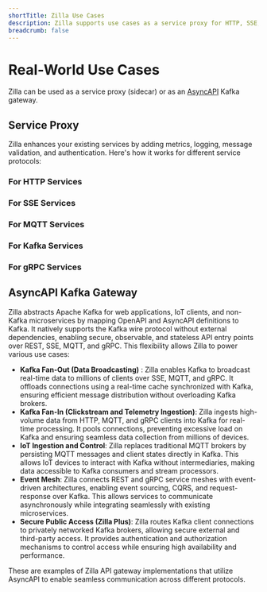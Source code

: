 ```yaml
---
shortTitle: Zilla Use Cases
description: Zilla supports use cases as a service proxy for HTTP, SSE, MQTT, Kafka, and gRPC services and as an AsyncAPI Kafka gateway.
breadcrumb: false
---
```


# Real-World Use Cases

Zilla can be used as a service proxy (sidecar) or as an [AsyncAPI](https://www.asyncapi.com/) Kafka gateway.

## Service Proxy

Zilla enhances your existing services by adding metrics, logging, message validation, and authentication. Here's how it works for different service protocols:

### For HTTP Services

<div class="use_cases_cards">
  <VPCard
    title="HTTP Request Echo"
    desc="A Zilla API gateway setup that echoes back received HTTP requests."
    link="https://github.com/aklivity/zilla-examples/tree/main/http.echo"
  />
  <VPCard
    title="Static File Server"
    desc="A Zilla API gateway setup for serving static files over HTTP from a filesystem."
    link="https://github.com/aklivity/zilla-examples/tree/main/http.filesystem"
  />
  <VPCard
    title="HTTP Proxy Forwarding"
    desc="A Zilla API gateway setup that forwards HTTP requests to an upstream server."
    link="https://github.com/aklivity/zilla-examples/tree/main/http.proxy"
  />
  <VPCard
    title="HTTP to Kafka CRUD"
    desc="A Zilla API gateway setup enabling CRUD operations over HTTP with Kafka integration."
    link="https://github.com/aklivity/zilla-examples/tree/main/http.kafka.crud"
  />
</div>

### For SSE Services

<div class="use_cases_cards">
  <VPCard
    title="SSE Kafka Fanout"
    desc="A Zilla API gateway setup that distributes Kafka messages to multiple SSE clients."
    link="https://github.com/aklivity/zilla-examples/tree/main/sse.kafka.fanout"
  />
  <VPCard
    title="SSE Proxy with JWT"
    desc="A Zilla API gateway setup that proxies SSE traffic with JWT authentication."
    link="https://github.com/aklivity/zilla-examples/tree/main/sse.proxy.jwt"
  />
</div>

### For MQTT Services

<div class="use_cases_cards">
  <VPCard
    title="MQTT Kafka Broker"
    desc="A Zilla API gateway setup acting as an MQTT broker with Kafka integration."
    link="https://github.com/aklivity/zilla-examples/tree/main/mqtt.kafka.broker"
  />
  <VPCard
    title="MQTT Kafka Broker with JWT"
    desc="A Zilla API gateway setup that provides an MQTT broker with Kafka integration and JWT authentication."
    link="https://github.com/aklivity/zilla-examples/tree/main/mqtt.kafka.broker.jwt"
  />
</div>

### For Kafka Services

<div class="use_cases_cards">
  <VPCard
    title="Kafka Broker"
    desc="A Zilla API gateway setup that acts as a Kafka broker for managing message streams."
    link="https://github.com/aklivity/zilla-examples/tree/main/kafka.broker"
  />
  <VPCard
    title="HTTP to Kafka CRUD"
    desc="A Zilla API gateway setup enabling CRUD operations over HTTP with Kafka integration."
    link="https://github.com/aklivity/zilla-examples/tree/main/http.kafka.crud"
  />
  <VPCard
    title="MQTT Kafka Broker"
    desc="A Zilla API gateway setup acting as an MQTT broker with Kafka integration."
    link="https://github.com/aklivity/zilla-examples/tree/main/mqtt.kafka.broker"
  />
  <VPCard
    title="SSE Kafka Fanout"
    desc="A Zilla API gateway setup that distributes Kafka messages to multiple SSE clients."
    link="https://github.com/aklivity/zilla-examples/tree/main/sse.kafka.fanout"
  />
  <VPCard
    title="gRPC Kafka Echo"
    desc="A Zilla API gateway setup that echoes messages over Kafka using gRPC."
    link="https://github.com/aklivity/zilla-examples/tree/main/grpc.kafka.echo"
  />
</div>

### For gRPC Services

<div class="use_cases_cards">
  <VPCard
    title="gRPC Echo"
    desc="A Zilla API gateway setup that echoes received gRPC requests."
    link="https://github.com/aklivity/zilla-examples/tree/main/grpc.echo"
  />
  <VPCard
    title="gRPC Proxy"
    desc="A Zilla API gateway setup that forwards gRPC requests to an upstream server."
    link="https://github.com/aklivity/zilla-examples/tree/main/grpc.proxy"
  />
  <VPCard
    title="gRPC Kafka Echo"
    desc="A Zilla API gateway setup that echoes messages over Kafka using gRPC."
    link="https://github.com/aklivity/zilla-examples/tree/main/grpc.kafka.echo"
  />
</div>

## AsyncAPI Kafka Gateway

Zilla abstracts Apache Kafka for web applications, IoT clients, and non-Kafka microservices by mapping OpenAPI and AsyncAPI definitions to Kafka. It natively supports the Kafka wire protocol without external dependencies, enabling secure, observable, and stateless API entry points over REST, SSE, MQTT, and gRPC. This flexibility allows Zilla to power various use cases:

- **Kafka Fan-Out (Data Broadcasting)** : Zilla enables Kafka to broadcast real-time data to millions of clients over SSE, MQTT, and gRPC. It offloads connections using a real-time cache synchronized with Kafka, ensuring efficient message distribution without overloading Kafka brokers.  
- **Kafka Fan-In (Clickstream and Telemetry Ingestion)**: Zilla ingests high-volume data from HTTP, MQTT, and gRPC clients into Kafka for real-time processing. It pools connections, preventing excessive load on Kafka and ensuring seamless data collection from millions of devices.  
- **IoT Ingestion and Control**: Zilla replaces traditional MQTT brokers by persisting MQTT messages and client states directly in Kafka. This allows IoT devices to interact with Kafka without intermediaries, making data accessible to Kafka consumers and stream processors.  
- **Event Mesh**: Zilla connects REST and gRPC service meshes with event-driven architectures, enabling event sourcing, CQRS, and request-response over Kafka. This allows services to communicate asynchronously while integrating seamlessly with existing microservices.  
- **Secure Public Access (Zilla Plus)**: Zilla routes Kafka client connections to privately networked Kafka brokers, allowing secure external and third-party access. It provides authentication and authorization mechanisms to control access while ensuring high availability and performance.  

These are examples of Zilla API gateway implementations that utilize AsyncAPI to enable seamless communication across different protocols.

<div class="use_cases_cards">
  <VPCard
    title="AsyncAPI HTTP to Kafka Proxy"
    desc="A Zilla API gateway setup that proxies HTTP requests to Kafka using AsyncAPI."
    link="https://github.com/aklivity/zilla-examples/tree/main/asyncapi.http.kafka.proxy"
  />
  <VPCard
    title="AsyncAPI MQTT Proxy"
    desc="A Zilla API gateway setup that proxies MQTT messages using AsyncAPI."
    link="https://github.com/aklivity/zilla-examples/tree/main/asyncapi.mqtt.proxy"
  />
  <VPCard
    title="AsyncAPI SSE Proxy"
    desc="A Zilla API gateway setup that proxies Server-Sent Events (SSE) using AsyncAPI."
    link="https://github.com/aklivity/zilla-examples/tree/main/asyncapi.sse.proxy"
  />
  <VPCard
    title="OpenAPI to AsyncAPI Proxy"
    desc="A Zilla API gateway setup that bridges OpenAPI and AsyncAPI protocols for seamless service integration."
    link="https://github.com/aklivity/zilla-examples/tree/main/openapi.asyncapi.proxy"
  />
</div>

